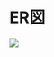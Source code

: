 # ER図
[![](https://mermaid.ink/img/pako:eNq1VMlu2zAQ_RVizorhyFJk69qil6BAgd4CAwYjjmWmFClwSeLa_vdSkmW1ZBZfKl4063uc4cwBKsUQSkD9ldNa02Ytif-cQW3I8Xhzow6EilptsKGGlGQN_vQuZqe5xHecVGu5klSUxGqHY8jkMwZJ89IBDXk7F_IGfidsDH1GFrOIUn7ofIbrXY9ncaPROGEnz-5cOByG_-575DWXlnBGftxPWmN9GWrSavXMGerI4DiLdJ4YF5FW0gZjJa9-TYbTyO1y7Wv5WW7FX9ktvlrC0FSa950KLEY5XYXuXLbORnB9vT3mt_vI9MTlEw1tKF1DGN9ueeWrvg_uNT6qa6_1Zs0oY76nZtIz9yiQCOqL4BhGeiXrwDA2VdAKN2MDp-Kfn9GnJD8v0djH0Bx1IQC_PNprOQxh_1JQSiCVZEgVwIRj9J_ueoIEas0ZlN2eSKBB7WfDi9ADrsHu0HcYutlkuKUdUT-iXVhL5YNSzRiplat3UG6pMF5yLaMWzyvtotUo_Yh-UU5aKNNl1ieB8gCvUN7mq1m6yO8WqyzNi3S-WiSwhzJLZ_ldmhXLebEosvltdkrgdw87ny2LPAHqrPq5l9XIAxm3Sn8ftmq_XE9_ABBDqYc?type=png)](https://mermaid.live/edit#pako:eNq1VMlu2zAQ_RVizorhyFJk69qil6BAgd4CAwYjjmWmFClwSeLa_vdSkmW1ZBZfKl4063uc4cwBKsUQSkD9ldNa02Ytif-cQW3I8Xhzow6EilptsKGGlGQN_vQuZqe5xHecVGu5klSUxGqHY8jkMwZJ89IBDXk7F_IGfidsDH1GFrOIUn7ofIbrXY9ncaPROGEnz-5cOByG_-575DWXlnBGftxPWmN9GWrSavXMGerI4DiLdJ4YF5FW0gZjJa9-TYbTyO1y7Wv5WW7FX9ktvlrC0FSa950KLEY5XYXuXLbORnB9vT3mt_vI9MTlEw1tKF1DGN9ueeWrvg_uNT6qa6_1Zs0oY76nZtIz9yiQCOqL4BhGeiXrwDA2VdAKN2MDp-Kfn9GnJD8v0djH0Bx1IQC_PNprOQxh_1JQSiCVZEgVwIRj9J_ueoIEas0ZlN2eSKBB7WfDi9ADrsHu0HcYutlkuKUdUT-iXVhL5YNSzRiplat3UG6pMF5yLaMWzyvtotUo_Yh-UU5aKNNl1ieB8gCvUN7mq1m6yO8WqyzNi3S-WiSwhzJLZ_ldmhXLebEosvltdkrgdw87ny2LPAHqrPq5l9XIAxm3Sn8ftmq_XE9_ABBDqYc)
